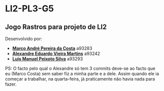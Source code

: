 # LI2-PL3-G5
## Jogo Rastros para projeto de LI2

Desenvolvido por:
  
- [**Marco André Pereira da Costa**](https://github.com/Mapc1) a93283
- [**Alexandre Eduardo Vieira Martins**](https://github.com/Alexmartins01) a93242
- [**Luis Manuel Peixoto Silva**](https://github.com/LuisMPSilva01) a93293

PS: O facto pelo qual o Alexandre só tem 3 commits deve-se ao facto que eu (Marco Costa) sem saber fiz a minha parte e a dele. Assim quando ele ia começar a trabalhar, na quarta-feira, já praticamente não havia nada para fazer.
